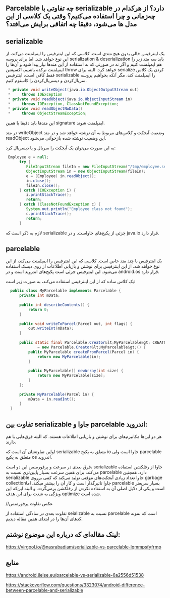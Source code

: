 Parcelable چه تفاوتی با serializable دارد؟ از هرکدام در چه‌زمانی و چرا استفاده می‌کنیم؟ وقتی یک کلاسی از این مدل ها می‌شود، دقیقا چه اتفاقی برایش می‌افتد؟
---




serializable
---
  
یک اینترفیس خالی بدون هیچ متدی است. کلاسی که این اینترفیس را ایمپلمنت می‌کند، از این نوع خواهد شد. اما برای پروسه serialization & deserialization باید سه متد زیر را هم ایمپلمنت کنیم و اگر نه در صورتی که به استفاده از این متد‌ها نیاز پیدا شود و آن‌ها را ایمپلمنت نرکده باشیم، اکسپشن throw خواهد کرد.
البته برای serialize کردن یک کلاس فقط کافی است، اینترفیس serializable را ایمپلمنت کند، مگر آنکه بخواهیم پروسه سریال‌کردن و دیسریال‌کردن را کاستوم کنیم.



```java
 * private void writeObject(java.io.ObjectOutputStream out)
 *     throws IOException
 * private void readObject(java.io.ObjectInputStream in)
 *     throws IOException, ClassNotFoundException;
 * private void readObjectNoData()
 *     throws ObjectStreamException;
```

این متدها باید دقیقا با همین signature  ایمپلمنت شوند.

در متد writeObject  وضعیت آبجکت و کلاس‌های مربوط به آن نوشته خواهد شد و در متد readObject  این وضعیت نوشته شده بازخوانی می‌شود.


به این صورت می‌توان یک آبجکت را سریال و یا دیسریال کرد: 
```java
 Employee e = null;
      try {
         FileInputStream fileIn = new FileInputStream("/tmp/employee.ser");
         ObjectInputStream in = new ObjectInputStream(fileIn);
         e = (Employee) in.readObject();
         in.close();
         fileIn.close();
      } catch (IOException i) {
         i.printStackTrace();
         return;
      } catch (ClassNotFoundException c) {
         System.out.println("Employee class not found");
         c.printStackTrace();
         return;
      }
```
لازم به ذکر است که serializable جزئی از پکیج‌های جاواست. و در java.io  قرار دارد.


parcelable
---


یک اینترفیس با چند متد خاص است. کلاسی که این اینترفیس را ایمپلمنت می‌کند، از این نوع خواهد شد. از این اینترفیس برای نوشتن و بازیابی اطلاعات از روی دیسک استفاده می‌شود.
این اینترفیس جزئی است پکیج‌های اندروید است و در android.os  قرار دارد. 

یک کلاس ساده که از این اینترفیس استفاده می‌کند، به صورت زیر است:
```java
  public class MyParcelable implements Parcelable {
      private int mData;
 
      public int describeContents() {
          return 0;
      }
 
      public void writeToParcel(Parcel out, int flags) {
          out.writeInt(mData);
      }
 
      public static final Parcelable.Creator&lt;MyParcelable&gt; CREATOR
              = new Parcelable.Creator&lt;MyParcelable&gt;() {
          public MyParcelable createFromParcel(Parcel in) {
              return new MyParcelable(in);
          }
 
          public MyParcelable[] newArray(int size) {
              return new MyParcelable[size];
          }
      };
      
      private MyParcelable(Parcel in) {
          mData = in.readInt();
      }
  }
```



تفاوت بین serializable جاوا و parcelable اندروید:
---
هر دو این‌ها مکانیزم‌های برای نوشتن و بازیابی اطلاعات هستند. که البته فرق‌هایی با هم دارند.

اولین تفاوتشان آن است که serializable متعلق به پکیج io جاوا است ولی parcelable متعلق به پکیج os اندروید.

فرق بعدی در سرعت و پرفورمنس این دو است، serializable  جاوا از رفلکشن استفاده می‌کند، برای همین سرعت بسیار پایین‌تری نسبت به parcelable  دارد. همچنین serializable جاوا تعداد زیادی آبجکت‌های موقتی تولید می‌کند که کمی برروی garbage collectionجاوا تاثیرگذار است و کار آن را بیشتر میکند. اما parcelable  بسیار سریعتر است و یکی از دلایل اصلی آن به استفاده نکردن از رفلکشن برمی‌گردد. و البته این‌که این ویژگی به شدت برای این هدف optimize شده است.
 

//عکس تفاوت پرفورمنس

تفاوت بعدی در سادگی استفاده از seializable نسبت به parcelable است که نمونه کدهای آن‌ها را در ابتدای همین مقاله دیدیم.
 




لینک مقاله‌ای که درباره این موضوع نوشتم:
---
https://virgool.io/@nasrabadiam/serializable-vs-parcelable-lqmmpsfyfrmp



منابع
---

https://android.jlelse.eu/parcelable-vs-serializable-6a2556d51538

https://stackoverflow.com/questions/3323074/android-difference-between-parcelable-and-serializable

